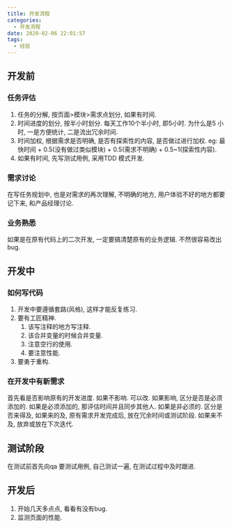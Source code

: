 ```yaml
---
title: 开发流程
categories:
  - 开发流程
date: 2020-02-06 22:01:57
tags:
  - 经验
---
```


## 开发前
### 任务评估
1. 任务的分解, 按页面>模块>需求点划分, 如果有时间.
2. 时间进度的划分, 按半小时划分. 每天工作10个半小时, 即5小时. 为什么是5 小时, 一是方便统计, 二是流出冗余时间.
3. 时间加权, 根据需求是否明确, 是否有探索性的内容, 是否做过进行加权. eg: 最快时间 + 0.5(没有做过类似模块) + 0.5(需求不明确) + 0.5~1(探索性内容).
4. 如果有时间, 先写测试用例, 采用TDD 模式开发.

### 需求讨论
在写任务规划中, 也是对需求的再次理解, 不明确的地方, 用户体验不好的地方都要记下来, 和产品经理讨论.

### 业务熟悉
如果是在原有代码上的二次开发, 一定要搞清楚原有的业务逻辑. 不然很容易改出bug.

## 开发中
### 如何写代码
1. 开发中要遵循套路(风格), 这样才能反复练习.
2. 要有工匠精神. 
    1. 该写注释的地方写注释. 
    2. 该合并变量的时候合并变量. 
    3. 注意空行的使用. 
    4. 要注意性能.
3. 要勇于重构.

### 在开发中有新需求
首先看是否影响原有的开发进度. 如果不影响. 可以改. 
如果影响, 区分是否是必须添加的. 如果是必须添加的, 那评估时间并且同步其他人. 如果是非必须的. 
区分是否来得及, 如果来的及, 原有需求开发完成后, 放在冗余时间或测试阶段.
如果来不及, 放弃或放在下次迭代.

## 测试阶段
在测试前首先向qa 要测试用例, 自己测试一遍, 在测试过程中及时跟进.

## 开发后
1. 开始几天多点点, 看看有没有bug.
2. 监测页面的性能.
